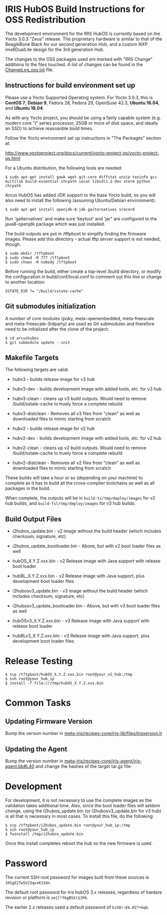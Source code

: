 # IRIS HubOS Build Instructions for OSS Redistribution

The development environment for the IRIS HubOS is currently based on the
Yocto 3.0.3 "Zeus" release.  The proprietary hardware is similar to that
of the BeagleBone Black for our second generation Hub, and a custom
NXP imx6DualLite design for the 3rd generation Hub.

The changes to the OSS packages used are marked with "IRIS Change" additions
to the files touched.  A list of changes can be found in the [ChangeLog_oss.txt](ChangeLog_oss.txt)
file.



## Instructions for build environment set up

Please use a Yocto Supported Operating system. For Yocto 3.0.3, this is **CentOS 7**, **Debian 9**, Fedora 28, Fedora 29, OpenSuse 42.3, **Ubuntu 16.04**, and **Ubuntu 18.04**.

As with any Yocto project, you should be using a fairly capable system (e.g. modern core "i" series processor, 25GB or more of disk space, and ideally an SSD) to achieve reasoanble build times.

Follow the Yocto environment set up instructions in "The Packages" section at:

http://www.yoctoproject.org/docs/current/yocto-project-qs/yocto-project-qs.html

For a Ubuntu distribution, the following tools are needed:

`$ sudo apt-get install gawk wget git-core diffstat unzip texinfo gcc-multilib build-essential chrpath socat libsdl1.2-dev xterm python chrpath`

Arcus HubOS has added JDK support to the base Yocto build, so you will also
need to install the following (assuming Ubuntu/Debian environment):

`$ sudo apt-get install openjdk-8-jdk galternatives srecord`

Run 'galternatives' and make sure 'keytool' and 'jar" are configured to the
java8-openjdk package which was just installed.

The build outputs are put in /tftpboot to simplify finding the firmware
images.  Please add this directory - actual tftp server support is not needed,
though.

```
$ sudo mkdir /tftpboot
$ sudo chmod -R 777 /tftpboot
$ sudo chown -R nobody /tftpboot
```

Before running the build, either create a top-level /build directory, or modify
the configuration in build/conf/local.conf to comment out this line or change
to another location:

`SSTATE_DIR ?= "/build/sstate-cache"`


## Git submodules initialization

A number of core modules (poky, meta-openembedded, meta-freescale and
meta-freescale-3rdparty) are used as Git submodules and therefore need
to be initialized after the clone of the project:

```
$ cd arcushubos
$ git submodule update --init
```


## Makefile Targets

The following targets are valid:

* hubv3           - builds release image for v3 hub
* hubv3-dev       - builds development image with added tools, etc. for v3 hub
* hubv3-clean     - cleans up v3 build outputs. Would need to remove
                  /build/sstate-cache to truely force a complete rebuild
* hubv3-distclean - Removes all v3 files from "clean" as well as downloaded files
                  to mimic starting from scratch

* hubv2           - builds release image for v2 hub
* hubv2-dev       - builds development image with added tools, etc. for v2 hub
* hubv2-clean     - cleans up v2 build outputs. Would need to remove
                  /build/sstate-cache to truely force a complete rebuild
* hubv2-distclean - Removes all v2 files from "clean" as well as downloaded files
                  to mimic starting from scratch


These builds will take a hour or so (depending on your machine) to complete
as it has to build all the cross-compiler toolchains as well as all packages
in the build.

When complete, the outputs will be in `build-ti/tmp/deploy/images` for v2
hub builds, and `build-fsl/tmp/deploy/images` for v3 hub builds.


## Build Output Files

* i2hubos_update.bin - v2 image without the build header (which includes
                     checksum, signature, etc)
* i2hubos_update_bootloader.bin - Above, but with v2 boot loader files as well
* hubOS_X.Y.Z.xxx.bin - v2 Release image with Java support with release boot
                      loader
* hubBL_X.Y.Z.xxx.bin - v2 Release image with Java support, plus development
                      boot loader files

* i2hubosv3_update.bin - v3 image without the build header (which includes
                       checksum, signature, etc)
* i2hubosv3_update_bootloader.bin - Above, but with v3 boot loader files as well
* hubOSv3_X.Y.Z.xxx.bin - v3 Release image with Java support with release boot
                        loader
* hubBLv3_X.Y.Z.xxx.bin - v3 Release image with Java support, plus development
                        boot loader files

# Release Testing

```
$ scp /tftpboot/hubOS_X.Y.Z.xxx.bin root@your_v2_hub:/tmp
$ ssh root@your_hub_ip
$ install -f file:///tmp/hubOS_X.Y.Z.xxx.bin
```
# Common Tasks

## Updating Firmware Version

Bump the version number in [meta-iris/recipes-core/iris-lib/files/irisversion.h](meta-iris/recipes-core/iris-lib/files/irisversion.h)

## Updating the Agent

Bump the version number in [meta-iris/recipes-core/iris-agent/iris-agent.bb#L40](meta-iris/recipes-core/iris-agent/iris-agent.bb#L40) and change the hashes of the target tar.gz file:

# Development

For development, it is not necessary to use the complete images as the
validation takes additional time.  Also, since the boot loader files will
seldom change, using the i2hubos_update.bin (or i2hubosv3_update.bin for v3
hub) is all that is necessary in most cases.   To install this file, do the
following:


```
$ scp /tftpboot/i2hubos_update.bin root@your_hub_ip:/tmp
$ ssh root@your_hub_ip
$ fwinstall /tmp/i2hubos_update.bin
```

Once this install completes reboot the hub so the new firmware is used.

# Password

The current SSH root password for images built from these sources is `3XSgE27w5VJ3qvxK33dn`.

The default root password for Iris hubOS 3.x releases, regardless of hardare revision or platform is `zm{[*f6gB5X($]R9`.

The earlier 2.x releases used a default password of `kz58!~Eb.RZ?+bqb`.
